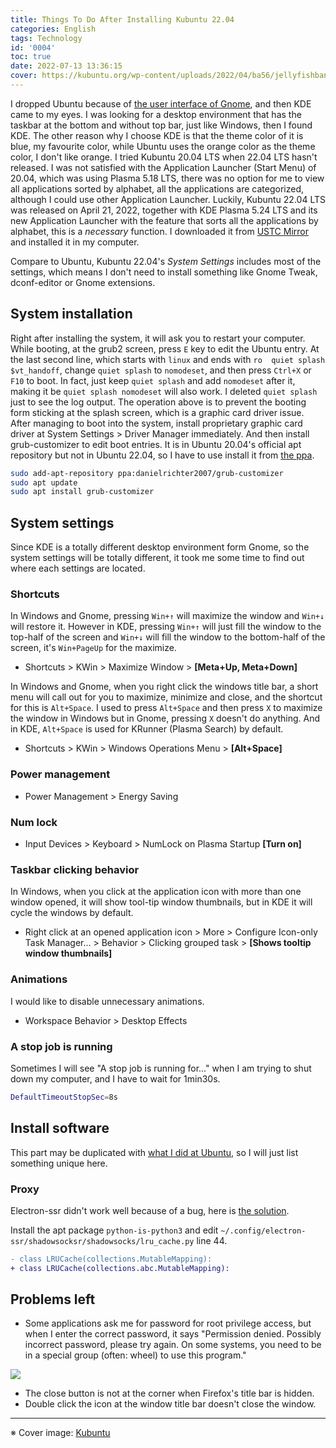 ```yaml
---
title: Things To Do After Installing Kubuntu 22.04
categories: English
tags: Technology
id: '0004'
toc: true
date: 2022-07-13 13:36:15
cover: https://kubuntu.org/wp-content/uploads/2022/04/ba56/jellyfishbanner.png
---
```

I dropped Ubuntu because of [the user interface of Gnome](/0002), and then KDE came to my eyes. I was looking for a desktop environment that has the taskbar at the bottom and without top bar, just like Windows, then I found KDE. The other reason why I choose KDE is that the theme color of it is blue, my favourite color, while Ubuntu uses the orange color as the theme color, I don't like orange. I tried Kubuntu 20.04 LTS when 22.04 LTS hasn't released. I was not satisfied with the Application Launcher (Start Menu) of 20.04, which was using Plasma 5.18 LTS, there was no option for me to view all applications sorted by alphabet, all the applications are categorized, although I could use other Application Launcher. Luckily, Kubuntu 22.04 LTS was released on April 21, 2022, together with KDE Plasma 5.24 LTS and its new Application Launcher with the feature that sorts all the applications by alphabet, this is a *necessary* function. I downloaded it from [USTC Mirror](https://mirrors.ustc.edu.cn/ubuntu-cdimage/kubuntu/releases/jammy/release/) and installed it in my computer.

Compare to Ubuntu, Kubuntu 22.04's *System Settings* includes most of the settings, which means I don't need to install something like Gnome Tweak, dconf-editor or Gnome extensions.
<!-- MORE -->
## System installation
Right after installing the system, it will ask you to restart your computer. While booting, at the grub2 screen, press `E` key to edit the Ubuntu entry. At the last second line, which starts with `linux` and ends with `ro  quiet splash $vt_handoff`, change `quiet splash` to `nomodeset`, and then press `Ctrl+X` or `F10` to boot. In fact, just keep `quiet splash` and add `nomodeset` after it, making it be `quiet splash nomodeset` will also work. I deleted `quiet splash` just to see the log output. The operation above is to prevent the booting form sticking at the splash screen, which is a graphic card driver issue. After managing to boot into the system, install proprietary graphic card driver at System Settings > Driver Manager immediately. And then install grub-customizer to edit boot entries. It is in Ubuntu 20.04's official apt repository but not in Ubuntu 22.04, so I have to use install it from [the ppa](https://launchpad.net/~danielrichter2007/+archive/ubuntu/grub-customizer).

```bash
sudo add-apt-repository ppa:danielrichter2007/grub-customizer
sudo apt update
sudo apt install grub-customizer
```

## System settings
Since KDE is a totally different desktop environment form Gnome, so the system settings will be totally different, it took me some time to find out where each settings are located.

### Shortcuts
In Windows and Gnome, pressing `Win+↑` will maximize the window and `Win+↓` will restore it. However in KDE, pressing `Win+↑` will just fill the window to the top-half of the screen and `Win+↓` will fill the window to the bottom-half of the screen, it's `Win+PageUp` for the maximize.
- Shortcuts > KWin > Maximize Window > **[Meta+Up, Meta+Down]**

In Windows and Gnome, when you right click the windows title bar, a short menu will call out for you to maximize, minimize and close, and the shortcut for this is `Alt+Space`. I used to press `Alt+Space` and then press `X` to maximize the window in Windows but in Gnome, pressing `X` doesn't do anything. And in KDE, `Alt+Space` is used for KRunner (Plasma Search) by default.
- Shortcuts > KWin > Windows Operations Menu > **[Alt+Space]**

### Power management
- Power Management > Energy Saving

### Num lock
- Input Devices > Keyboard > NumLock on Plasma Startup **[Turn on]**

### Taskbar clicking behavior
In Windows, when you click at the application icon with more than one window opened, it will show tool-tip window thumbnails, but in KDE it will cycle the windows by default.
- Right click at an opened application icon > More > Configure Icon-only Task Manager... > Behavior > Clicking grouped task > **[Shows tooltip window thumbnails]**

### Animations
I would like to disable unnecessary animations.
- Workspace Behavior > Desktop Effects

### A stop job is running
Sometimes I will see "A stop job is running for..." when I am trying to shut down my computer, and I have to wait for 1min30s.

```bash /etc/systemd/system.conf
DefaultTimeoutStopSec=8s
```

## Install software
This part may be duplicated with [what I did at Ubuntu](/0002), so I will just list something unique here.

### Proxy
Electron-ssr didn't work well because of a bug, here is [the solution](https://github.com/shadowsocksrr/electron-ssr/issues/125).

Install the apt package `python-is-python3` and edit `~/.config/electron-ssr/shadowsocksr/shadowsocks/lru_cache.py` line 44.
```diff ~/.config/electron-ssr/shadowsocksr/shadowsocks/lru_cache.py
- class LRUCache(collections.MutableMapping):
+ class LRUCache(collections.abc.MutableMapping):
```

## Problems left
- Some applications ask me for password for root privilege access, but when I enter the correct password, it says "Permission denied. Possibly incorrect password, please try again. On some systems, you need to be in a special group (often: wheel) to use this program."

![](https://s2.loli.net/2022/07/15/IKUf53g8uRHXMnF.png)

- The close button is not at the corner when Firefox's title bar is hidden.
- Double click the icon at the window title bar doesn't close the window.

----
<span class="is-size-7">

※ Cover image: [Kubuntu](https://kubuntu.org/)

</span>